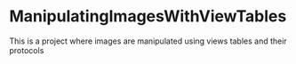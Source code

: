 # ManipulatingImagesWithViewTables
This is a project where images are manipulated using views tables and their protocols
